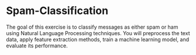 # Spam-Classification
The goal of this exercise is to classify messages as either spam or ham using Natural Language Processing techniques. You will preprocess the text data, apply feature extraction methods, train a machine learning model, and evaluate its performance.
